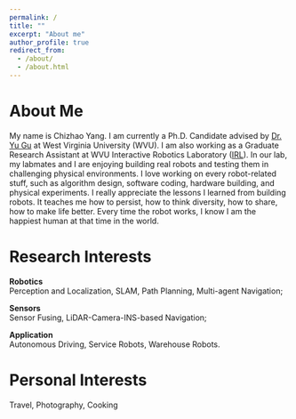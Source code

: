 ```yaml
---
permalink: /
title: ""
excerpt: "About me"
author_profile: true
redirect_from:
  - /about/
  - /about.html
---
```

About Me
======

My name is Chizhao Yang. I am currently a Ph.D. Candidate advised by [Dr. Yu Gu](https://yugu.faculty.wvu.edu/people/current-members/yu-gu) at West Virginia University (WVU). I am also working as a Graduate Research Assistant at WVU Interactive Robotics Laboratory ([IRL](https://yugu.faculty.wvu.edu/home)). In our lab, my labmates and I are enjoying building real robots and testing them in challenging physical environments. I love working on every robot-related stuff, such as algorithm design, software coding, hardware building, and physical experiments. I really appreciate the lessons I learned from building robots. It teaches me how to persist, how to think diversity, how to share, how to make life better. Every time the robot works, I know I am the happiest human at that time in the world.


Research Interests
======

**Robotics**  
Perception and Localization, SLAM, Path Planning, Multi-agent Navigation;

**Sensors**  
Sensor Fusing, LiDAR-Camera-INS-based Navigation;

**Application**  
Autonomous Driving, Service Robots, Warehouse Robots.

Personal Interests
======
Travel, Photography, Cooking
